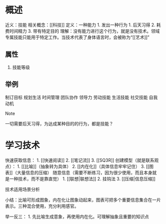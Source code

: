 #  概述
近义：技能
相关概念：[[科技]]
定义：一种能力
	1. 发出一种行为
		1. 后天习得
		2. 耗费时间精力
		3. 带有特定目的
理解：没有能力进行这个行为，就是没有技术。领域专属技能只能用于特定工作。当技术代表了身体语言时，会被称为“[[艺术]]”
## 属性
1. 技能等级
## 举例
制订目标
规划生活
时间管理
团队协作
领导力
劳动技能
生活技能
社交技能
自我动机

> [!note]
> 一切需要后天习得，为达成某种目的的行为，都是技能？

# 学习技术
快速获取信息：
	1. [[快速阅读]]
	2. [[笔记流]]
	3. [[SQ3R]]
创建模型（就是联系观点）：
	1. [[比喻]]（抽象转为具体）
	2. [[内在化]]（具体信息牢牢记住）
	3. [[图表]]（大量信息的压缩）
随意信息（需要不断练习，因为很少使用，而且本身就是一种技术，而不是靠直觉）
	1. [[联想|联想法]]
	2. 挂钩法
	3. [[压缩|信息压缩]]

技术适用场景分析

小结：比喻可形成图象，内在化让图象动起来，图表可把多个重要信息集合在一片表示。三种混合使用，充分利用感官。

举一反三：
	1. 先比喻生成意象，再使用内在化。可理解抽象且重要的知识点

